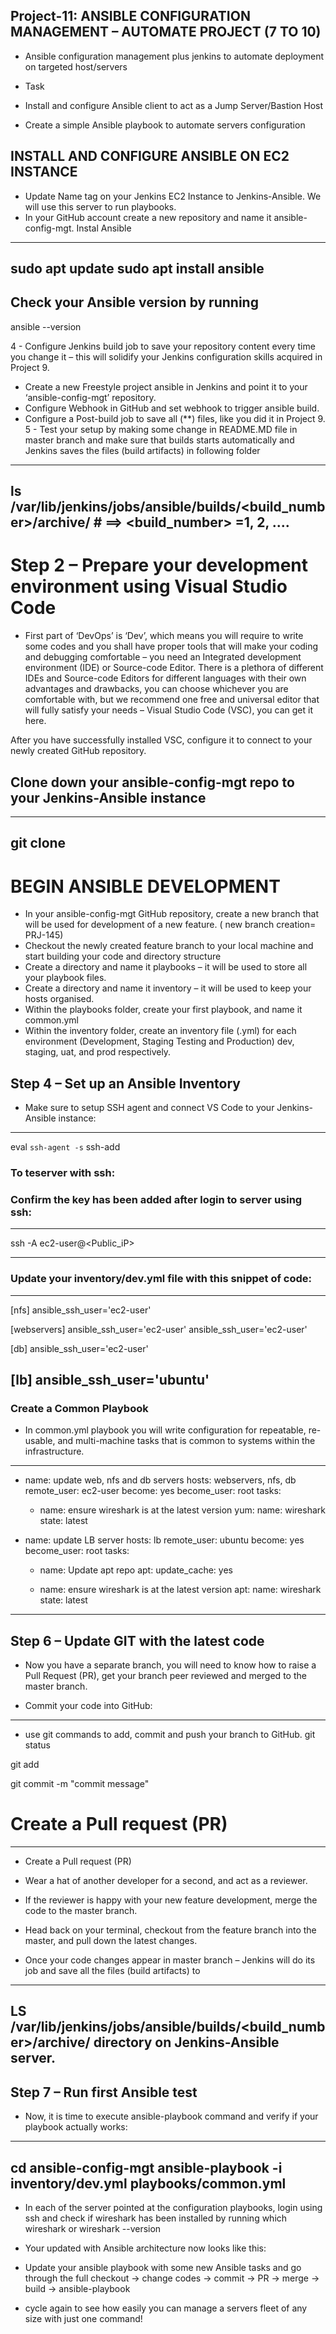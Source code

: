 ## Project-11:  ANSIBLE CONFIGURATION MANAGEMENT – AUTOMATE PROJECT (7 TO 10)
* Ansible configuration management plus jenkins to automate deployment on targeted host/servers

* Task
* Install and configure Ansible client to act as a Jump Server/Bastion Host
* Create a simple Ansible playbook to automate servers configuration

## INSTALL AND CONFIGURE ANSIBLE ON EC2 INSTANCE

* Update Name tag on your Jenkins EC2 Instance to Jenkins-Ansible. We will use this server to run playbooks.
* In your GitHub account create a new repository and name it ansible-config-mgt.
Instal Ansible
---
sudo apt update
sudo apt install ansible
---
## Check your Ansible version by running 
ansible --version

4 - Configure Jenkins build job to save your repository content every time you change it – this will solidify your Jenkins configuration skills acquired in Project 9.
* Create a new Freestyle project ansible in Jenkins and point it to your ‘ansible-config-mgt’ repository.
* Configure Webhook in GitHub and set webhook to trigger ansible build.
* Configure a Post-build job to save all (**) files, like you did it in Project 9.
5 - Test your setup by making some change in README.MD file in master branch and make sure that builds starts automatically and Jenkins saves the files (build artifacts) in following folder
---
ls /var/lib/jenkins/jobs/ansible/builds/<build_number>/archive/            # ==> <build_number> =1, 2, ....
---

# Step 2 – Prepare your development environment using Visual Studio Code

* First part of ‘DevOps’ is ‘Dev’, which means you will require to write some codes and you shall have proper tools that will make your coding and debugging comfortable – you need an Integrated development environment (IDE) or Source-code Editor. There is a plethora of different IDEs and Source-code Editors for different languages with their own advantages and drawbacks, you can choose whichever you are comfortable with, but we recommend one free and universal editor that will fully satisfy your needs – Visual Studio Code (VSC), you can get it here.

After you have successfully installed VSC, configure it to connect to your newly created GitHub repository.

## Clone down your ansible-config-mgt repo to your Jenkins-Ansible instance
---
git clone <ansible-config-mgt repo link>
---
# BEGIN ANSIBLE DEVELOPMENT
* In your ansible-config-mgt GitHub repository, create a new branch that will be used for development of a new feature. ( new branch creation= PRJ-145)
* Checkout the newly created feature branch to your local machine and start building your code and directory structure
* Create a directory and name it playbooks – it will be used to store all your playbook files.
* Create a directory and name it inventory – it will be used to keep your hosts organised.
* Within the playbooks folder, create your first playbook, and name it common.yml
* Within the inventory folder, create an inventory file (.yml) for each environment (Development, Staging Testing and Production) dev, staging, uat, and prod respectively.

## Step 4 – Set up an Ansible Inventory
  
* Make sure to setup SSH agent and connect VS Code to your Jenkins-Ansible instance:
---
eval `ssh-agent -s`
ssh-add <path-to-private-key>
### To teserver with ssh:

### Confirm the key has been added after login to server using ssh:
---
ssh -A ec2-user@<Public_iP>

---

### Update your inventory/dev.yml file with this snippet of code:
 ---
[nfs]
<NFS-Server-Private-IP-Address> ansible_ssh_user='ec2-user'

[webservers]
<Web-Server1-Private-IP-Address> ansible_ssh_user='ec2-user'
<Web-Server2-Private-IP-Address> ansible_ssh_user='ec2-user'

[db]
<Database-Private-IP-Address> ansible_ssh_user='ec2-user' 

[lb]
<Load-Balancer-Private-IP-Address> ansible_ssh_user='ubuntu'
---
 ### Create a Common Playbook
* In common.yml playbook you will write configuration for repeatable, re-usable, and multi-machine tasks that is common to systems within the infrastructure.
---
- name: update web, nfs and db servers
  hosts: webservers, nfs, db
  remote_user: ec2-user
  become: yes
  become_user: root
  tasks:
    - name: ensure wireshark is at the latest version
      yum:
        name: wireshark
        state: latest

- name: update LB server
  hosts: lb
  remote_user: ubuntu
  become: yes
  become_user: root
  tasks:
    - name: Update apt repo
      apt: 
        update_cache: yes

    - name: ensure wireshark is at the latest version
      apt:
        name: wireshark
        state: latest
 ---

## Step 6 – Update GIT with the latest code

* Now you have a separate branch, you will need to know how to raise a Pull Request (PR), get your branch peer reviewed and merged to the master branch.

* Commit your code into GitHub:
---
* use git commands to add, commit and push your branch to GitHub.
git status

git add <selected files>

git commit -m "commit message"

# Create a Pull request (PR)
---
- Create a Pull request (PR)
- Wear a hat of another developer for a second, and act as a reviewer.
- If the reviewer is happy with your new feature development, merge the code to the master branch.

- Head back on your terminal, checkout from the feature branch into the master, and pull down the latest changes.

- Once your code changes appear in master branch – Jenkins will do its job and save all the files (build artifacts) to 
---
LS /var/lib/jenkins/jobs/ansible/builds/<build_number>/archive/ directory on Jenkins-Ansible server.
---
## Step 7 – Run first Ansible test
* Now, it is time to execute ansible-playbook command and verify if your playbook actually works:
---
cd ansible-config-mgt
ansible-playbook -i inventory/dev.yml playbooks/common.yml
---
* In each of the server pointed at the configuration playbooks, login using ssh and check if wireshark has been installed by running which wireshark or wireshark --version
* Your updated with Ansible architecture now looks like this:
 
 
 * Update your ansible playbook with some new Ansible tasks and go through the full checkout -> change codes -> commit -> PR -> merge -> build -> ansible-playbook
  
  * cycle again to see how easily you can manage a servers fleet of any size with just one command!
  
  
